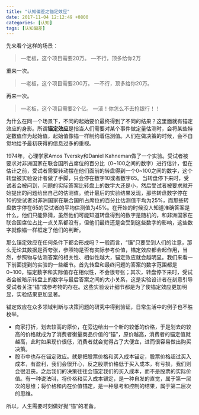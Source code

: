 ```yaml
---
title: "认知偏差之锚定效应"
date: 2017-11-04 12:12:49 +0800
categories: [认知]
tags: [认知偏差]
---
```


先来看个这样的场景：
> —老板，这个项目需要20万。
> —不行，顶多给你2万

重来一次。
> —老板，这个项目需要200万。
> —不行，顶多给你20万。

再来一次。
> —老板，这个项目需要2个亿。
> —滚！你怎么不去抢银行！！

为什么在同一个场景下，不同的起始要价最终得到了不同的结果？这里面就有锚定效应的身影。所谓**锚定效应**是指当人们需要对某个事件做定量估测时，会将某些特定数值作为起始值，起始值像锚一样制约着估测值。人们在做决策的时候，会不自觉地给予最初获得的信息过多的重视。

1974年，心理学家Amos Tversky和Daniel Kahneman做了一个实验。受试者被要求对非洲国家在联合国所占席位的百分比（0~100之间的数字）进行估计，但在估计之前，受试者需要转动摆在他们面前的转盘得到一个0~100之间的数字，这个转盘被实验设计者做了手脚，只会停在数字10或者数字65。当转盘停下来时，受试者会被问到，问题的实际答案比转盘上的数字大还是小，然后受试者被要求就开始提出的问题给出自己的估测值。统计最后的实验结果发现，那些转盘数字停在10的受试者对非洲国家在联合国所占席位的百分比估测值平均为25%，而那些转盘数字停在65的受试者的平均估测值为45%。在开始的时候没人知道准确答案是什么，他们只能靠猜，虽然他们可能知道转盘得到的数字是随机的，和非洲国家在联合国席位占比一点关系都没有，但他们最终还是会受到这些数字的影响，这些数字就像锚一样框定了他们的判断。

那么锚定效应在任何条件下都会形成吗？一般而言，“锚”只要受到人们的注意，那么无论其数据是否夸张，参照物是否有实际参考价值，锚定效应都会起作用，当然，参照物与估测答案的相关性、相似性越大，锚定效应就会越明显。我们来看一下前面提到的实验的一些细节。首先转盘和最终问题的答案的数字范围都是0~100，锚定数字和实际值存在相似性，不会很夸张；其次，转盘停下来时，受试者会被暗示转盘上的数字与最后答案之间的大小关系，这是实验设计者在刻意引导受试者关注“锚”或参考物的存在。这些实验设计细节都是为了使锚定效应更加明显，实验结果更加显著。

锚定效应在众多领域判断与决策问题的研究中得到验证，日常生活中的例子也不胜枚举。
- 商家打折，划去较高的原价，在旁边给出一个新的较低的价格，于是划去的较高的价格就成为了消费者衡量商品价值的“锚”，原价越高，消费者的锚定值就越高，此时如果现价很低，消费者就会觉得占了大便宜，进而很容易做出购买决策。
- 股市中也存在锚定效应。就是把股票价格和买入成本锚定，股票价格超过买入成本，有盈利，我们会很开心，反之股票价格低于买入成本，有亏损，我们则会很沮丧。之后我们的决策往往会锚定我们的买入成本，而不是股票的实际价值。有一种说法叫，将价格和买入成本锚定，是一种自发的直觉，属于第一层次的思维；将价格和内在价值锚定，是一种思考和控制的结果，属于第二层次的思维。

所以，人生需要时刻做好抛“锚”的准备。


